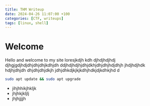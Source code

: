 ```yaml
---
title: THM Writeup
date: 2024-04-26 11:07:00 +100
categories: [CTF, writeups]
tags: [linux, shell]
---
```


# Welcome

Hello and welcome to my site
loresjkdjh kdh djhdjhdjhdj djhgjgdjhdjdhjdhjdhjkdhjdh ddjhdjhdjhjdhjdkhjdhjdhjhdjdhjh jhdjhdjhdk hdjhjdhjdh dhjdhjdhjdkjh jdhjdhkdjkjkjkdhjhdkjdjkdhkjhd d

```bash
sudo apt update && sudo apt upgrade
```

- jihjhhikjhkljk
- jhjhkjkljlj
- jhjhjjjjh
